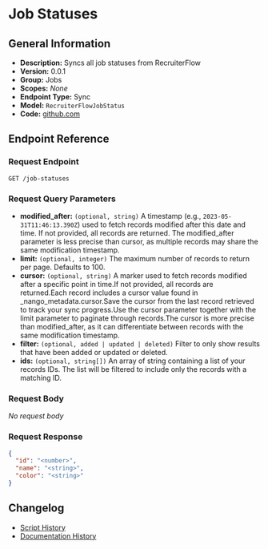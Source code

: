 <!-- BEGIN GENERATED CONTENT -->
# Job Statuses

## General Information

- **Description:** Syncs all job statuses from RecruiterFlow
- **Version:** 0.0.1
- **Group:** Jobs
- **Scopes:** _None_
- **Endpoint Type:** Sync
- **Model:** `RecruiterFlowJobStatus`
- **Code:** [github.com](https://github.com/NangoHQ/integration-templates/tree/main/integrations/recruiterflow/syncs/job-statuses.ts)


## Endpoint Reference

### Request Endpoint

`GET /job-statuses`

### Request Query Parameters

- **modified_after:** `(optional, string)` A timestamp (e.g., `2023-05-31T11:46:13.390Z`) used to fetch records modified after this date and time. If not provided, all records are returned. The modified_after parameter is less precise than cursor, as multiple records may share the same modification timestamp.
- **limit:** `(optional, integer)` The maximum number of records to return per page. Defaults to 100.
- **cursor:** `(optional, string)` A marker used to fetch records modified after a specific point in time.If not provided, all records are returned.Each record includes a cursor value found in _nango_metadata.cursor.Save the cursor from the last record retrieved to track your sync progress.Use the cursor parameter together with the limit parameter to paginate through records.The cursor is more precise than modified_after, as it can differentiate between records with the same modification timestamp.
- **filter:** `(optional, added | updated | deleted)` Filter to only show results that have been added or updated or deleted.
- **ids:** `(optional, string[])` An array of string containing a list of your records IDs. The list will be filtered to include only the records with a matching ID.

### Request Body

_No request body_

### Request Response

```json
{
  "id": "<number>",
  "name": "<string>",
  "color": "<string>"
}
```

## Changelog

- [Script History](https://github.com/NangoHQ/integration-templates/commits/main/integrations/recruiterflow/syncs/job-statuses.ts)
- [Documentation History](https://github.com/NangoHQ/integration-templates/commits/main/integrations/recruiterflow/syncs/job-statuses.md)

<!-- END  GENERATED CONTENT -->


